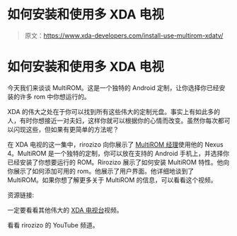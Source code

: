 # 如何安装和使用多 XDA 电视

> 原文：<https://www.xda-developers.com/install-use-multirom-xdatv/>

# 如何安装和使用多 XDA 电视

今天我们来谈谈 MultiROM。这是一个独特的 Android 定制，让你选择你已经安装的许多 rom 中你想运行的。

XDA 的伟大之处在于你可以找到所有这些伟大的定制光盘。事实上有如此多的人，有时你想接近一对夫妇，这样你就可以根据你的心情而改变。虽然你每次都可以闪现这些，但如果有更简单的方法呢？

在 XDA 电视的这一集中，rirozizo 向你展示了 [MultiROM 经理](https://play.google.com/store/apps/details?id=com.tassadar.multirommgr&hl=en)使用他的 Nexus 4。MultiROM 是一个独特的定制，你可以放在支持的 Android 手机上，并选择你已经安装了你想要运行的 ROM。Rirozizo 展示了如何安装 MultiROM 特性。他向你展示了如何添加可用的 rom。他展示了用户界面。他详细地谈到了 MultiROM。如果你想了解更多关于 MultiROM 的信息，可以看看这个视频。

资源链接:

一定要看看其他伟大的 [XDA 电视台](http://www.xda-developers.com/xda-tv/ "XDA Developer TV")视频。

看看 rirozizo 的 YouTube 频道。